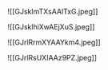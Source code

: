 ![[GJsklmTXsAAlTxG.jpeg]]

![[GJsklhiXwAEjXuS.jpeg]]

![[GJrlRrmXYAAYkm4.jpeg]]

![[GJrlRsUXIAAz9PZ.jpeg]]

